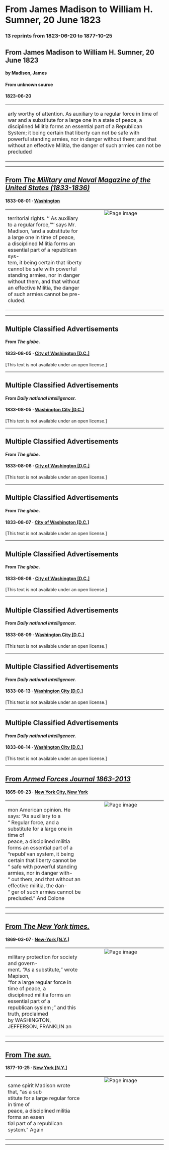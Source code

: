 
# From James Madison to William H. Sumner, 20 June 1823

### 13 reprints from 1823-06-20 to 1877-10-25

## From James Madison to William H. Sumner, 20 June 1823

#### by Madison, James

#### From unknown source

#### 1823-06-20

<table style="width: 100%;"><tr><td style="width: 50%">

arly worthy of attention. As auxiliary to a regular force in time of war and a substitute for a large one in a state of peace, a disciplined Militia forms an essential part of a Republican System; it being certain that liberty can not be safe with powerful standing armies, nor in danger without them; and that without an effective Militia, the danger of such armies can not be precluded
</td></tr></table>

---

## [From _The Military and Naval Magazine of the United States (1833-1836)_](https://archive.org/details/sim_military-and-naval-magazine-of-the-united-states_1833-08_1_6/page/n31/mode/1up?view=theater)

#### 1833-08-01 &middot; [Washington](http://dbpedia.org/resource/Washington%2C_D.C.)

<table style="width: 100%;"><tr><td style="width: 50%">

  
territorial rights. ‘‘ As auxiliary to a regular force,’”’ says Mr.  
Madison, ‘and a substitute for a large one in time of peace,  
a disciplined Militia forms an essential part of a republican sys-  
tem, it being certain that liberty cannot be safe with powerful  
standing armies, nor in danger without them, and that without  
an effective Militia, the danger of such armies cannot be pre-  
cluded.
</td><td style="width: 50%; max-height: 75%; margin: auto; display: block;">
<img alt="Page image" src="https://iiif.archive.org/image/iiif/2/sim_military-and-naval-magazine-of-the-united-states_1833-08_1_6%2Fsim_military-and-naval-magazine-of-the-united-states_1833-08_1_6_jp2.zip%2Fsim_military-and-naval-magazine-of-the-united-states_1833-08_1_6_jp2%2Fsim_military-and-naval-magazine-of-the-united-states_1833-08_1_6_0031.jp2/pct:14.10442349528644,67.73693534100974,62.72661348803481,9.765279007971657/600,/0/default.jpg"/>
</td>
</tr></table>

---

## Multiple Classified Advertisements

#### From _The globe._

#### 1833-08-05 &middot; [City of Washington [D.C.]](http://dbpedia.org/resource/Washington%2C_D.C.)

[This text is not available under an open license.]

---

## Multiple Classified Advertisements

#### From _Daily national intelligencer._

#### 1833-08-05 &middot; [Washington City [D.C.]](http://dbpedia.org/resource/Washington%2C_D.C.)

[This text is not available under an open license.]

---

## Multiple Classified Advertisements

#### From _The globe._

#### 1833-08-06 &middot; [City of Washington [D.C.]](http://dbpedia.org/resource/Washington%2C_D.C.)

[This text is not available under an open license.]

---

## Multiple Classified Advertisements

#### From _The globe._

#### 1833-08-07 &middot; [City of Washington [D.C.]](http://dbpedia.org/resource/Washington%2C_D.C.)

[This text is not available under an open license.]

---

## Multiple Classified Advertisements

#### From _The globe._

#### 1833-08-08 &middot; [City of Washington [D.C.]](http://dbpedia.org/resource/Washington%2C_D.C.)

[This text is not available under an open license.]

---

## Multiple Classified Advertisements

#### From _Daily national intelligencer._

#### 1833-08-09 &middot; [Washington City [D.C.]](http://dbpedia.org/resource/Washington%2C_D.C.)

[This text is not available under an open license.]

---

## Multiple Classified Advertisements

#### From _Daily national intelligencer._

#### 1833-08-13 &middot; [Washington City [D.C.]](http://dbpedia.org/resource/Washington%2C_D.C.)

[This text is not available under an open license.]

---

## Multiple Classified Advertisements

#### From _Daily national intelligencer._

#### 1833-08-14 &middot; [Washington City [D.C.]](http://dbpedia.org/resource/Washington%2C_D.C.)

[This text is not available under an open license.]

---

## [From _Armed Forces Journal 1863-2013_](https://archive.org/details/sim_armed-forces-journal_1865-09-23_3_5/page/n1/mode/1up?view=theater)

#### 1865-09-23 &middot; [New York City, New York](http://dbpedia.org/resource/New_York_City)

<table style="width: 100%;"><tr><td style="width: 50%">

  
mon American opinion. He says: “As auxiliary to a  
“ Regular force, and a substitute for a large one in time of  
peace, a disciplined militia forms an essential part of a  
“republ&#x27;van system, it being certain that liberty cannot be  
“ safe with powerful standing armies, nor in danger with-  
“ out them, and that without an effective militia, the dan-  
“ ger of such armies cannot be precluded.” And Colone
</td><td style="width: 50%; max-height: 75%; margin: auto; display: block;">
<img alt="Page image" src="https://iiif.archive.org/image/iiif/2/sim_armed-forces-journal_1865-09-23_3_5%2Fsim_armed-forces-journal_1865-09-23_3_5_jp2.zip%2Fsim_armed-forces-journal_1865-09-23_3_5_jp2%2Fsim_armed-forces-journal_1865-09-23_3_5_0001.jp2/pct:67.5103305785124,81.63474692202462,27.014462809917354,5.967852257181942/600,/0/default.jpg"/>
</td>
</tr></table>

---

## [From _The New York times._](https://archive.org/details/sim_new-york-times_1869-03-07_18_5445/page/n3/mode/1up?view=theater)

#### 1869-03-07 &middot; [New-York [N.Y.]](http://dbpedia.org/resource/New_York_City)

<table style="width: 100%;"><tr><td style="width: 50%">

  
military protection for society and govern-  
ment. “As a substitute,” wrote Mapison,  
“for a large regular force in time of peace, a  
disciplined militia forms an essential part of a  
republican sysiem ;” and this truth, proclaimed  
by WASHINGTON, JEFFERSON, FRANKLIN an
</td><td style="width: 50%; max-height: 75%; margin: auto; display: block;">
<img alt="Page image" src="https://iiif.archive.org/image/iiif/2/sim_new-york-times_1869-03-07_18_5445%2Fsim_new-york-times_1869-03-07_18_5445_jp2.zip%2Fsim_new-york-times_1869-03-07_18_5445_jp2%2Fsim_new-york-times_1869-03-07_18_5445_0003.jp2/pct:20.166122004357298,41.708333333333336,12.10511982570806,3.4166666666666665/600,/0/default.jpg"/>
</td>
</tr></table>

---

## [From _The sun._](https://www.loc.gov/resource/sn83030272/1877-10-25/ed-1/?sp=2)

#### 1877-10-25 &middot; [New York [N.Y.]](http://dbpedia.org/resource/New_York_City)

<table style="width: 100%;"><tr><td style="width: 50%">

  
same spirit Madison wrote that, &quot;as a sub­  
stitute for a large regular force in time of  
peace, a disciplined militia forms an essen­  
tial part of a republican system.&quot; Again
</td><td style="width: 50%; max-height: 75%; margin: auto; display: block;">
<img alt="Page image" src="https://tile.loc.gov/image-services/iiif/service:ndnp:nn:batch_nn_carson_ver02:data:sn83030272:0020653350A:1877102501:0266/pct:18.635670731707318,41.50463655399342,12.5,2.049057732575531/!600,600/0/default.jpg"/>
</td>
</tr></table>

---

